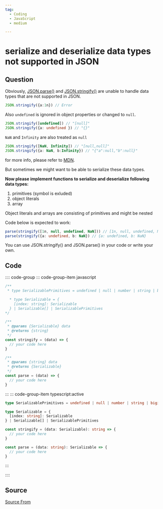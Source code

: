 ```yaml
---
tag:
  - Coding
  - JavaScript
  - medium

---
```

  
# serialize and deserialize data types not supported in JSON

## Question
Obviously, [JSON.parse()](https://developer.mozilla.org/en-US/docs/Web/JavaScript/Reference/Global_Objects/JSON/parse) and [JSON.stringify()](https://developer.mozilla.org/en-US/docs/Web/JavaScript/Reference/Global_Objects/JSON/stringify) are unable to handle data types that are not supported in JSON.

```ts
JSON.stringify({a:1n}) // Error
```

Also `undefined` is ignored in object properties or changed to `null`.

```ts
JSON.stringify([undefined]) // "[null]"
JSON.stringify({a: undefined }) // "{}"
```

`NaN` and `Infinity` are also treated as `null`

```ts
JSON.stringify([NaN, Infinity]) // "[null,null]"
JSON.stringify({a: NaN, b:Infinity}) // "{"a":null,"b":null}"
```

for more info, please refer to [MDN](https://developer.mozilla.org/en-US/docs/Web/JavaScript/Reference/Global_Objects/JSON/stringify#description).

But sometimes we might want to be able to serialize these data types.

**Now please implement functions to serialize and deserialize following data types:**

1.  primitives (symbol is exluded)
2.  object literals
3.  array

Object literals and arrays are consisting of primitives and might be nested

Code below is expected to work:

```ts
parse(stringify([1n, null, undefined, NaN])) // [1n, null, undefined, NaN]
parse(stringify({a: undefined, b: NaN}) // {a: undefined, b: NaN}
```

You can use JSON.stringify() and JSON.parse() in your code or write your own.

## Code
:::: code-group
::: code-group-item javascript
```javascript
/**
 * type SerializablePrimitives = undefined | null | number | string | bigint | boolean

  * type Serializable = {
    [index: string]: Serializable
  } | Serializable[] | SerializablePrimitives
*/

/**
 * @params {Serializable} data
 * @returns {string}
 */
const stringify = (data) => {
  // your code here
}

/**
 * @params {string} data
 * @returns {Serializable}
 */
const parse = (data) => {
  // your code here
}
```
:::
    ::: code-group-item typescript:active
```typescript
type SerializablePrimitives = undefined | null | number | string | bigint | boolean

type Serializable = {
  [index: string]: Serializable
} | Serializable[] | SerializablePrimitives

const stringify = (data: Serializable): string => {
  // your code here
}

const parse = (data: string): Serializable => {
  // your code here
}
```
:::
    
::::



##  Source
[Source From](https://bigfrontend.dev/problem/serialize-and-deserialize-data-types-not-supported-in-JSON)

  